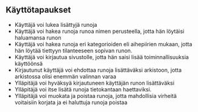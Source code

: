 ## Käyttötapaukset

- Käyttäjä voi lukea lisättyjä runoja
- Käyttäjä voi hakea runoja runoa nimen perusteella, jotta hän löytäisi haluamansa runon
- Käyttäjä voi hakea runoja eri kategorioiden eli aihepiirien mukaan, jotta hän löytää tiettyyn tilanteeseen sopivan runon.
- Käyttäjä voi kirjautua sivustolle, jotta hän saisi lisää toiminnallisuuksia käyttöönsä
- Kirjautunut käyttäjä voi ehdottaa runoja lisättäväksi arkistoon, jotta arkistossa olisi enemmän valinnan varaa
- Ylläpitäjä voi hyväksyä kirjautuneen käyttäjän runon lisättäväksi
- Ylläpitäjä voi itse lisätä runoja tietokantaan haettaviksi.
- Ylläpitäjä voi muokata ja poistaa runoja, jotta mahdollisia virheitä voitaisiin korjata ja ei haluttuja runoja poistaa
